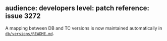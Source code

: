 audience: developers
level: patch
reference: issue 3272
---
A mapping between DB and TC versions is now maintained automatically in [`db/versions/README.md`](https://github.com/taskcluster/taskcluster/tree/master/db/versions).

